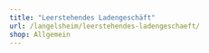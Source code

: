 ```yaml
---
title: "Leerstehendes Ladengeschäft"
url: /langelsheim/leerstehendes-ladengeschaeft/
shop: Allgemein
---
```

